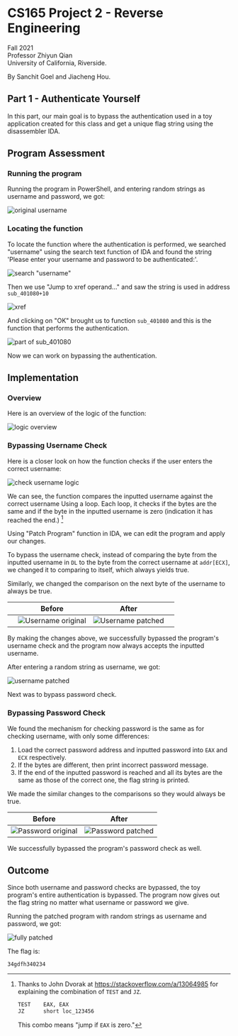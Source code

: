 # CS165 Project 2 - Reverse Engineering

Fall 2021 <br> 
Professor Zhiyun Qian <br> 
University of California, Riverside. <br> 

By Sanchit Goel and Jiacheng Hou.

## Part 1 - Authenticate Yourself

In this part, our main goal is to bypass the authentication used in a toy application created for this class and get a unique flag string using the disassembler IDA.

## Program Assessment

### Running the program

Running the program in PowerShell, and entering random strings as username and password, we got:

![original username](Part_1/Diagrams/original_username.png)

### Locating the function

To locate the function where the authentication is performed, we searched "username" using the search text function of IDA and found the string 'Please enter your username and password to be authenticated:'.

![search "username"](Part_1/Diagrams/Search_string.png)

Then we use "Jump to xref operand..." and saw the string is used in address `sub_401080+10`

![xref](Part_1/Diagrams/Select_function.png)

And clicking on "OK" brought us to function `sub_401080` and this is the function that performs the authentication.

![part of sub_401080](Part_1/Diagrams/sub_401080_part.png)

Now we can work on bypassing the authentication.

## Implementation

### Overview

Here is an overview of the logic of the function:

![logic overview](Part_1/Diagrams/sub_401080.svg)

### Bypassing Username Check

Here is a closer look on how the function checks if the user enters the correct username:

![check username logic](Part_1/Diagrams/Check%20Username.svg)

We can see, the function compares the inputted username against the correct username Using a loop. Each loop, it checks if the bytes are the same and if the byte in the inputted username is zero (indication it has reached the end.) [^source]

[^source]: Thanks to John Dvorak at <https://stackoverflow.com/a/13064985> for explaining the combination of `TEST` and `JZ`.

    ```ml
    TEST    EAX, EAX
    JZ      short loc_123456
    ```
    This combo means "jump if `EAX` is zero."

Using "Patch Program" function in IDA, we can edit the program and apply our changes.

To bypass the username check, instead of comparing the byte from the inputted username in `DL` to the byte from the correct username at `addr[ECX]`, we changed it to comparing to itself, which always yields true. 

Similarly, we changed the comparison on the next byte of the username to always be true.

|     | Before | After |     |
| --- | :----: | :---: | --- |
|     | ![Username original](Part_1/Diagrams/Username_og.png) | ![Username patched](Part_1/Diagrams/Username_patch.png) |     |

By making the changes above, we successfully bypassed the program's username check and the program now always accepts the inputted username. 

After entering a random string as username, we got:

![username patched](Part_1/Diagrams/username_patched.png)

Next was to bypass password check.

### Bypassing Password Check

We found the mechanism for checking password is the same as for checking username, with only some differences:

1. Load the correct password address and inputted password into `EAX` and `ECX` respectively.
2. If the bytes are different, then print incorrect password message.
3. If the end of the inputted password is reached and all its bytes are the same as those of the correct one, the flag string is printed.

We made the similar changes to the comparisons so they would always be true.

| Before | After |
| :----: | :---: |
| ![Password original](Part_1/Diagrams/Password_og.png) | ![Password patched](Part_1/Diagrams/Password_patch.png) |

We successfully bypassed the program's password check as well.

## Outcome

 Since both username and password checks are bypassed, the toy program's entire authentication is bypassed. The program now gives out the flag string no matter what username or password we give.

 Running the patched program with random strings as username and password, we got:

 ![fully patched](Part_1/Diagrams/fully_patched.png)

The flag is:
            
    34gdfh340234